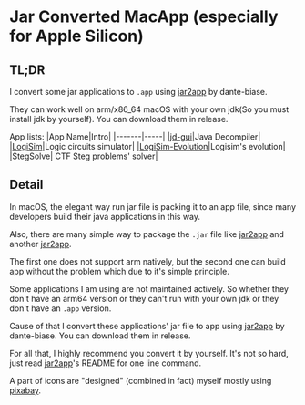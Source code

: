 # Jar Converted MacApp (especially for Apple Silicon)
## TL;DR

I convert some jar applications to `.app` using [jar2app](https://github.com/dante-biase/jar2app) by dante-biase. 

They can work well on arm/x86_64 macOS with your own jdk(So you must install jdk by yourself). You can download them in release.

App lists:
|App Name|Intro|
|-------|-----|
|[jd-gui](https://github.com/java-decompiler/jd-gui)|Java Decompiler|
|[LogiSim](http://www.cburch.com/logisim/)|Logic circuits simulator|
|[LogiSim-Evolution](https://github.com/logisim-evolution/logisim-evolution)|Logisim's evolution|
|StegSolve| CTF Steg problems' solver|

## Detail
In macOS, the elegant way run jar file is packing it to an app file, since many developers build their java applications in this way.

Also, there are many simple way to package the `.jar` file like [jar2app](https://github.com/Jorl17/jar2app) and another [jar2app](https://github.com/dante-biase/jar2app).

The first one does not support arm natively, but the second one can build app without the problem which due to it's simple principle.

Some applications I am using are not maintained actively. So whether they don't have an arm64 version or they can't run with your own jdk or they don't have an `.app` version. 

Cause of that I convert these applications' jar file to app using [jar2app](https://github.com/dante-biase/jar2app) by dante-biase. You can download them in release.

For all that, I highly recommend you convert it by yourself. It's not so hard, just read [jar2app](https://github.com/dante-biase/jar2app)'s README for one line command.

A part of icons are "designed" (combined in fact) myself mostly using [pixabay](https://pixabay.com/).